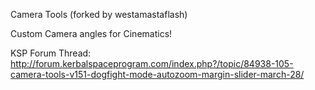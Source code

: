 Camera Tools (forked by westamastaflash)

Custom Camera angles for Cinematics!

KSP Forum Thread:
http://forum.kerbalspaceprogram.com/index.php?/topic/84938-105-camera-tools-v151-dogfight-mode-autozoom-margin-slider-march-28/


